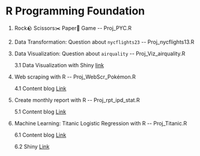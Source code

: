 # R Programming Foundation
1. Rock🪨 Scissors✂️ Paper📃 Game -- Proj_PYC.R

2. Data Transformation: Question about `nycflights23` -- Proj_nycflights13.R

3. Data Visualization: Question about `airquality` -- Proj_Viz_airquality.R
   
   3.1 Data Visualization with Shiny [link](https://1l102b-anunthawip-amat.shinyapps.io/Viz2/)

4. Web scraping with R -- Proj_WebScr_Pokémon.R
   
   4.1 Content blog [Link](https://feasibleth.com/data-pokemon-with-r/)

5. Create monthly report with R -- Proj_rpt_ipd_stat.R
   
   5.1 Content blog [Link](https://feasibleth.com/stat-report-with-r/)

6. Machine Learning: Titanic Logistic Regression with R -- Proj_Titanic.R
   
   6.1 Content blog [Link](https://feasibleth.com/titanic-logistic-regression/)
   
   6.2 Shiny [Link](https://1l102b-anunthawip-amat.shinyapps.io/viz_model/)

